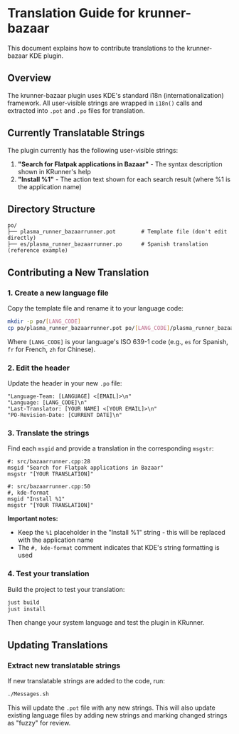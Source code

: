 # Translation Guide for krunner-bazaar

This document explains how to contribute translations to the krunner-bazaar KDE plugin.

## Overview

The krunner-bazaar plugin uses KDE's standard i18n (internationalization) framework. All user-visible strings are wrapped in `i18n()` calls and extracted into `.pot` and `.po` files for translation.

## Currently Translatable Strings

The plugin currently has the following user-visible strings:

1. **"Search for Flatpak applications in Bazaar"** - The syntax description shown in KRunner's help
2. **"Install %1"** - The action text shown for each search result (where %1 is the application name)

## Directory Structure

```
po/
├── plasma_runner_bazaarrunner.pot        # Template file (don't edit directly)
├── es/plasma_runner_bazaarrunner.po      # Spanish translation (reference example)
```

## Contributing a New Translation

### 1. Create a new language file

Copy the template file and rename it to your language code:

```bash
mkdir -p po/[LANG_CODE]
cp po/plasma_runner_bazaarrunner.pot po/[LANG_CODE]/plasma_runner_bazaarrunner.po
```

Where `[LANG_CODE]` is your language's ISO 639-1 code (e.g., `es` for Spanish, `fr` for French, `zh` for Chinese).

### 2. Edit the header

Update the header in your new `.po` file:

```po
"Language-Team: [LANGUAGE] <[EMAIL]>\n"
"Language: [LANG_CODE]\n"
"Last-Translator: [YOUR NAME] <[YOUR EMAIL]>\n"
"PO-Revision-Date: [CURRENT DATE]\n"
```

### 3. Translate the strings

Find each `msgid` and provide a translation in the corresponding `msgstr`:

```po
#: src/bazaarrunner.cpp:28
msgid "Search for Flatpak applications in Bazaar"
msgstr "[YOUR TRANSLATION]"

#: src/bazaarrunner.cpp:50
#, kde-format
msgid "Install %1"
msgstr "[YOUR TRANSLATION]"
```

**Important notes:**
- Keep the `%1` placeholder in the "Install %1" string - this will be replaced with the application name
- The `#, kde-format` comment indicates that KDE's string formatting is used

### 4. Test your translation

Build the project to test your translation:

```bash
just build
just install
```

Then change your system language and test the plugin in KRunner.

## Updating Translations

### Extract new translatable strings

If new translatable strings are added to the code, run:

```bash
./Messages.sh
```

This will update the `.pot` file with any new strings. This will also update existing language files by adding new strings and marking changed strings as "fuzzy" for review.
